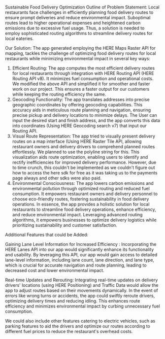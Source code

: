 Sustainable Food Delivery Optimization
Outline of Problem Statement: Local restaurants face challenges in efficiently planning food delivery routes to ensure prompt deliveries and reduce environmental impact. Suboptimal routes lead to higher operational expenses and heightened carbon emissions due to excessive fuel usage. Thus, a solution is needed to employ sophisticated routing algorithms to streamline delivery routes for local eateries.

Our Solution:
The app generated employing the HERE Maps Raster API for mapping, tackles the challenge of optimizing food delivery routes for local restaurants while minimizing environmental impact in several key ways:

1. 	Efficient Routing: The app computes the most efficient delivery routes for local restaurants through integration with HERE Routing API (HERE Routing API v8). It minimizes fuel consumption and operational costs. We modified the above API and simplified it for smoother and faster work on our project. This ensures a faster output for our customers while keeping the routing efficiency the same.
2. 	Geocoding Functionality: The app translates addresses into precise geographic coordinates by offering geocoding capabilities. This accuracy aids in meticulous route planning and navigation, ensuring precise pickup and delivery locations to minimize delays. The User can input the desired start and finish address, and the app converts this data into coordinates (Using HERE  Geocoding search v7) that input our Routing API.
3. 	Visual Route Representation: The app tried to visually present delivery routes on a map interface (Using HERE Raster Tile API, allowing restaurant owners and delivery drivers to comprehend planned routes effortlessly. We planned to use the polyline string for this. This visualization aids route optimization, enabling users to identify and rectify inefficiencies for improved delivery performance. However, due to time crunch, this couldn't be implemented as we couldn't figure out how to access the here sdk for free as it was taking us to the payments page always and other sdks were also paid.
4. 	Environmental Consciousness: The app lowers carbon emissions and environmental pollution through optimized routing and reduced fuel consumption. It empowers restaurant owners and delivery personnel to choose eco-friendly routes, fostering sustainability in food delivery operations.
In essence, the app provides a holistic solution for local restaurants to streamline food delivery operations, enhance efficiency, and reduce environmental impact. Leveraging advanced routing algorithms, it empowers businesses to optimize delivery logistics while prioritizing sustainability and customer satisfaction.

 Additional Features that could be Added:

Gaining Lane Level Information for Increased Efficiency : Incorporating the HERE Lanes API into our app would significantly enhance its functionality and usability. By leveraging this API, our app would gain access to detailed lane-level information, including lane count, lane direction, and lane type, which is crucial for accurate navigation and route planning, leading to decreased cost and lower environmental impact.

Real-time Updates and Rerouting: Integrating real-time updates on delivery drivers' locations (using HERE Positioning) and Traffic Data would allow the app to adjust routes based on their movements dynamically. In the event of errors like wrong turns or accidents, the app could swiftly reroute drivers, optimizing delivery times and reducing idling. This enhances route efficiency and minimizes environmental impact by curbing unnecessary fuel consumption.

We could also include other features catering to electric vehicles, such as parking features to aid the drivers and optimize our routes according to different fuel prices to reduce the restaurant's overhead costs.

